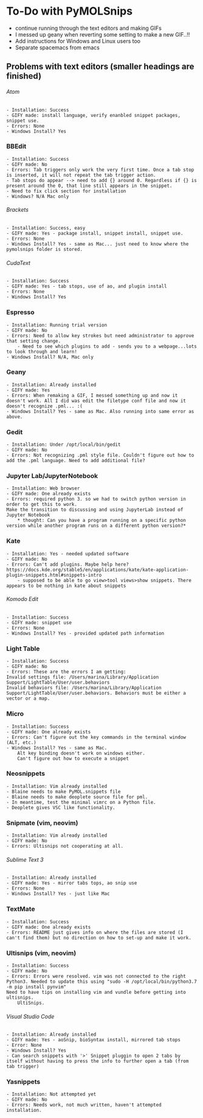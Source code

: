 # To-Do with PyMOLSnips
- continue running through the text editors and making GIFs
- I messed up geany when reverting some setting to make a new GIF..!!
- Add instructions for Windows and Linux users too 
- Separate spacemacs from emacs 


## Problems with text editors (smaller headings are finished)

###### Atom 
	- Installation: Success
	- GIFY made: install language, verify enanbled snippet packages, snippet use. 
	- Errors: None
	- Windows Install? Yes 
### BBEdit
	- Installation: Success 
	- GIFY made: No
	- Errors: Tab triggers only work the very first time. Once a tab stop is inserted, it will not repeat the tab trigger action. 
	- Tab stops do appear --> need to add {} around 0. Regardless if {} is present around the 0, that line still appears in the snippet.
	- Need to fix click section for installation
	- Windows? N/A Mac only 
###### Brackets 
	- Installation: Success, easy
	- GIFY made: Yes - package install, snippet install, snippet use.
	- Errors: None 
	- Windows Install? Yes - same as Mac... just need to know where the pymolsnips folder is stored. 
###### CudaText
	- Installation: Success
	- GIFY made: Yes - tab stops, use of ao, and plugin install
	- Errors: None
	- Windows Install? Yes
### Espresso
	- Installation: Running trial version 
	- GIFY made: No
	- Errors: Need to allow key strokes but need administrator to approve that setting change. 
		- Need to see which plugins to add - sends you to a webpage...lots to look through and learn!
	- Windows Install? N/A, Mac only
### Geany 
	- Installation: Already installed 
	- GIFY made: Yes
	- Errors: When remaking a GIF, I messed something up and now it doesn't work. All I did was edit the filetype conf file and now it doesn't recognize .pml... :(
	- Windows Install? Yes - same as Mac. Also running into same error as above. 
### Gedit
	- Installation: Under /opt/local/bin/gedit
	- GIFY made: No
	- Errors: Not recognizing .pml style file. Couldn't figure out how to add the .pml language. Need to add additional file?
### Jupyter Lab/JupyterNotebook
	- Installation: Web browser 
	- GIFY made: One already exists
	- Errors: required python 3. so we had to switch python version in order to get this to work. 
	Make the transition to discussing and using JupyterLab instead of Jupyter Notebook
		* thought: Can you have a program running on a specific python version while another program runs on a different python version?*
### Kate
	- Installation: Yes - needed updated software 
	- GIFY made: No
	- Errors: Can't add plugins. Maybe help here? https://docs.kde.org/stable5/en/applications/kate/kate-application-plugin-snippets.html#snippets-intro
		- supposed to be able to go view>tool views>show snippets. There appears to be nothing in kate about snippets 
###### Komodo Edit 
	- Installation: Success
	- GIFY made: snippet use
	- Errors: None
	- Windows Install? Yes - provided updated path information
### Light Table
	- Installation: Success
	- GIFY made: No
	- Errors: These are the errors I am getting:
	Invalid settings file: /Users/marina/Library/Application Support/LightTable/User/user.behaviors
	Invalid behaviors file: /Users/marina/Library/Application Support/LightTable/User/user.behaviors. Behaviors must be either a vector or a map.
### Micro
	- Installation: Success
	- GIFY made: One already exists
	- Errors: Can't figure out the key commands in the terminal window (ALT, etc.)
	- Windows Install? Yes - same as Mac. 
		Alt key binding doesn't work on windows either. 
		Can't figure out how to execute a snippet 
### Neosnippets
	- Installation: Vim already installed
	- Blaine needs to make PyMOL.snippets file
	- Blaine needs to make deoplete source file for pml. 
	- In meantime, test the minimal vimrc on a Python file.
	- Deoplete gives VSC like functionality. 
### Snipmate (vim, neovim)
	- Installation: Vim already installed
	- GIFY made: No
	- Errors: Ultisnips not cooperating at all. 
###### Sublime Text 3
	- Installation: Already installed
	- GIFY made: Yes - mirror tabs tops, ao snip use
	- Errors: None
	- Windows Install? Yes - just like Mac
### TextMate
	- Installation: Success
	- GIFY made: One already exists
	- Errors: README just gives info on where the files are stored (I can't find them) but no direction on how to set-up and make it work. 
### Ultisnips (vim, neovim)
	- Installation: Success
	- GIFY made: No
	- Errors: Errors were resolved. vim was not connected to the right Python3. Needed to update this using "sudo -H /opt/local/bin/python3.7 -m pip install pynvim"
	Need to have tips on installing vim and vundle before getting into ultisnips.
		UltiSnips. 
###### Visual Studio Code
	- Installation: Already installed
	- GIFY made: Yes - aoSnip, bioSyntax install, mirrored tab stops 
	- Error: None
	- Windows Install? Yes
	- Can search snippets with '>' Snippet pluggin to open 2 tabs by itself without having to press the info to further open a tab (from tab trigger)
### Yasnippets
	- Installation: Not attempted yet
	- GIFY made: No
	- Errors: Needs work, not much written, haven't attempted installation.  

